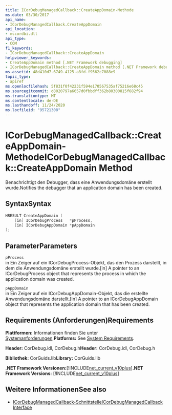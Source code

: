 ```yaml
---
title: ICorDebugManagedCallback::CreateAppDomain-Methode
ms.date: 03/30/2017
api_name:
- ICorDebugManagedCallback.CreateAppDomain
api_location:
- mscordbi.dll
api_type:
- COM
f1_keywords:
- ICorDebugManagedCallback::CreateAppDomain
helpviewer_keywords:
- CreateAppDomain method [.NET Framework debugging]
- ICorDebugManagedCallback::CreateAppDomain method [.NET Framework debugging]
ms.assetid: 48d410d7-6749-4125-a8fd-f9562c7088e9
topic_type:
- apiref
ms.openlocfilehash: 5f831f0f42231f594e170567535af75216e68c45
ms.sourcegitcommit: d8020797a6657d0fbbdff362b80300815f682f94
ms.translationtype: MT
ms.contentlocale: de-DE
ms.lasthandoff: 11/24/2020
ms.locfileid: "95721308"
---
```

# <a name="icordebugmanagedcallbackcreateappdomain-method"></a><span data-ttu-id="b89be-102">ICorDebugManagedCallback::CreateAppDomain-Methode</span><span class="sxs-lookup"><span data-stu-id="b89be-102">ICorDebugManagedCallback::CreateAppDomain Method</span></span>

<span data-ttu-id="b89be-103">Benachrichtigt den Debugger, dass eine Anwendungsdomäne erstellt wurde.</span><span class="sxs-lookup"><span data-stu-id="b89be-103">Notifies the debugger that an application domain has been created.</span></span>  
  
## <a name="syntax"></a><span data-ttu-id="b89be-104">Syntax</span><span class="sxs-lookup"><span data-stu-id="b89be-104">Syntax</span></span>  
  
```cpp  
HRESULT CreateAppDomain (  
    [in] ICorDebugProcess   *pProcess,  
    [in] ICorDebugAppDomain *pAppDomain  
);  
```  
  
## <a name="parameters"></a><span data-ttu-id="b89be-105">Parameter</span><span class="sxs-lookup"><span data-stu-id="b89be-105">Parameters</span></span>  

 `pProcess`  
 <span data-ttu-id="b89be-106">in Ein Zeiger auf ein ICorDebugProcess-Objekt, das den Prozess darstellt, in dem die Anwendungsdomäne erstellt wurde.</span><span class="sxs-lookup"><span data-stu-id="b89be-106">[in] A pointer to an ICorDebugProcess object that represents the process in which the application domain was created.</span></span>  
  
 `pAppDomain`  
 <span data-ttu-id="b89be-107">in Ein Zeiger auf ein ICorDebugAppDomain-Objekt, das die erstellte Anwendungsdomäne darstellt.</span><span class="sxs-lookup"><span data-stu-id="b89be-107">[in] A pointer to an ICorDebugAppDomain object that represents the application domain that has been created.</span></span>  
  
## <a name="requirements"></a><span data-ttu-id="b89be-108">Requirements (Anforderungen)</span><span class="sxs-lookup"><span data-stu-id="b89be-108">Requirements</span></span>  

 <span data-ttu-id="b89be-109">**Plattformen:** Informationen finden Sie unter [Systemanforderungen](../../get-started/system-requirements.md).</span><span class="sxs-lookup"><span data-stu-id="b89be-109">**Platforms:** See [System Requirements](../../get-started/system-requirements.md).</span></span>  
  
 <span data-ttu-id="b89be-110">**Header:** CorDebug.idl, CorDebug.h</span><span class="sxs-lookup"><span data-stu-id="b89be-110">**Header:** CorDebug.idl, CorDebug.h</span></span>  
  
 <span data-ttu-id="b89be-111">**Bibliothek:** CorGuids.lib</span><span class="sxs-lookup"><span data-stu-id="b89be-111">**Library:** CorGuids.lib</span></span>  
  
 <span data-ttu-id="b89be-112">**.NET Framework Versionen:**[!INCLUDE[net_current_v10plus](../../../../includes/net-current-v10plus-md.md)]</span><span class="sxs-lookup"><span data-stu-id="b89be-112">**.NET Framework Versions:** [!INCLUDE[net_current_v10plus](../../../../includes/net-current-v10plus-md.md)]</span></span>  
  
## <a name="see-also"></a><span data-ttu-id="b89be-113">Weitere Informationen</span><span class="sxs-lookup"><span data-stu-id="b89be-113">See also</span></span>

- [<span data-ttu-id="b89be-114">ICorDebugManagedCallback-Schnittstelle</span><span class="sxs-lookup"><span data-stu-id="b89be-114">ICorDebugManagedCallback Interface</span></span>](icordebugmanagedcallback-interface.md)
